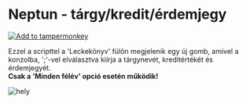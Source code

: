 # Neptun - tárgy/kredit/érdemjegy

[![Add to tampermonkey](https://img.shields.io/badge/add%20to-tampermonkey-green)](https://github.com/kovapatrik/neptun-targy-kredit-erdemjegy/raw/main/neptun_targy_kredit_erdemjegy.user.js)

Ezzel a scripttel a 'Leckekönyv' fülön megjelenik egy új gomb, amivel a konzolba, ';'-vel elválasztva kiírja a tárgynevét, kreditértékét és érdemjegyét.  
**Csak a 'Minden félév' opció esetén működik!** 

![hely](https://i.imgur.com/gJHsIt7.png)
